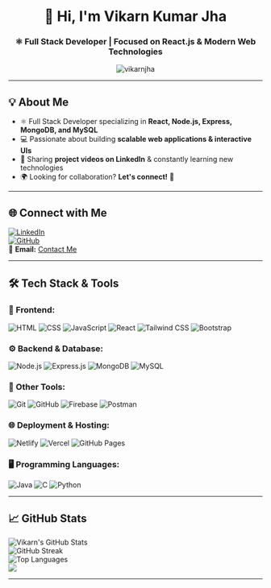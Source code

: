 <h1 align="center">👋 Hi, I'm <strong>Vikarn Kumar Jha</strong></h1>
<h3 align="center">⚛️ Full Stack Developer | Focused on React.js & Modern Web Technologies</h3>
<p align="center">
  <img
    src="https://komarev.com/ghpvc/?username=vikarnjha&label=Profile%20views&color=0e75b6&style=flat"
    alt="vikarnjha"
  />
</p>

---

## 💡 About Me  
- ⚛️ Full Stack Developer specializing in **React, Node.js, Express, MongoDB, and MySQL**  
- 💻 Passionate about building **scalable web applications & interactive UIs**  
- 🚀 Sharing **project videos on LinkedIn** & constantly learning new technologies  
- 🌍 Looking for collaboration? **Let's connect!** 🚀  
  
---

## 🌐 **Connect with Me**  
[![LinkedIn](https://img.shields.io/badge/LinkedIn-0077B5?style=for-the-badge&logo=linkedin&logoColor=white)](https://linkedin.com/in/vikarn-jha)  
[![GitHub](https://img.shields.io/badge/GitHub-181717?style=for-the-badge&logo=github&logoColor=white)](https://github.com/vikarnjha)  
📧 **Email:** [Contact Me](mailto:vikarnjha91@gmail.com)  

---

## 🛠 **Tech Stack & Tools**  

### 🎨 Frontend:  
![HTML](https://img.shields.io/badge/HTML5-E34F26?style=for-the-badge&logo=html5&logoColor=white)
![CSS](https://img.shields.io/badge/CSS3-1572B6?style=for-the-badge&logo=css3&logoColor=white)
![JavaScript](https://img.shields.io/badge/JavaScript-F7DF1E?style=for-the-badge&logo=javascript&logoColor=black)
![React](https://img.shields.io/badge/React-20232A?style=for-the-badge&logo=react&logoColor=61DAFB)
![Tailwind CSS](https://img.shields.io/badge/TailwindCSS-38B2AC?style=for-the-badge&logo=tailwind-css&logoColor=white)
![Bootstrap](https://img.shields.io/badge/Bootstrap-7952B3?style=for-the-badge&logo=bootstrap&logoColor=white)

### ⚙️ Backend & Database:  
![Node.js](https://img.shields.io/badge/Node.js-339933?style=for-the-badge&logo=node.js&logoColor=white)
![Express.js](https://img.shields.io/badge/Express.js-000000?style=for-the-badge&logo=express&logoColor=white)
![MongoDB](https://img.shields.io/badge/MongoDB-4EA94B?style=for-the-badge&logo=mongodb&logoColor=white)
![MySQL](https://img.shields.io/badge/MySQL-4479A1?style=for-the-badge&logo=mysql&logoColor=white)

### 🚀 Other Tools:  
![Git](https://img.shields.io/badge/Git-F05032?style=for-the-badge&logo=git&logoColor=white)
![GitHub](https://img.shields.io/badge/GitHub-181717?style=for-the-badge&logo=github&logoColor=white)
![Firebase](https://img.shields.io/badge/Firebase-FFCA28?style=for-the-badge&logo=firebase&logoColor=black)
![Postman](https://img.shields.io/badge/Postman-FF6C37?style=for-the-badge&logo=postman&logoColor=white)

### 🌐 Deployment & Hosting:  
![Netlify](https://img.shields.io/badge/Netlify-00C7B7?style=for-the-badge&logo=netlify&logoColor=white)
![Vercel](https://img.shields.io/badge/Vercel-000000?style=for-the-badge&logo=vercel&logoColor=white)
![GitHub Pages](https://img.shields.io/badge/GitHub%20Pages-222222?style=for-the-badge&logo=githubpages&logoColor=white)

### 🖥️ Programming Languages:  
![Java](https://img.shields.io/badge/Java-007396?style=for-the-badge&logo=java&logoColor=white)
![C](https://img.shields.io/badge/C-00599C?style=for-the-badge&logo=c&logoColor=white)
![Python](https://img.shields.io/badge/Python-3776AB?style=for-the-badge&logo=python&logoColor=white)

---

## 📈 **GitHub Stats**  
![Vikarn's GitHub Stats](https://github-readme-stats.vercel.app/api?username=vikarnjha&show_icons=true&theme=react)  
![GitHub Streak](https://github-readme-streak-stats.herokuapp.com/?user=vikarnjha&theme=react)  
![Top Languages](https://github-readme-stats.vercel.app/api/top-langs/?username=vikarnjha&layout=compact&theme=react)  
<img src="https://github-readme-activity-graph.vercel.app/graph?username=vikarnjha&theme=react" width="auto" height="auto">  

---
